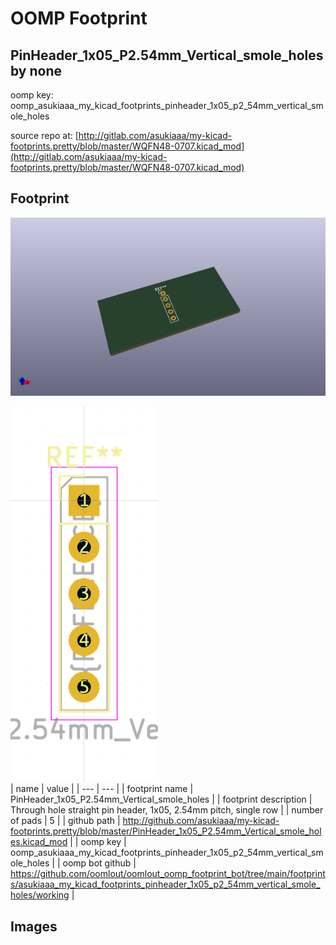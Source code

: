 # OOMP Footprint  
## PinHeader_1x05_P2.54mm_Vertical_smole_holes  by none  
  
oomp key: oomp_asukiaaa_my_kicad_footprints_pinheader_1x05_p2_54mm_vertical_smole_holes  
  
source repo at: [http://gitlab.com/asukiaaa/my-kicad-footprints.pretty/blob/master/WQFN48-0707.kicad_mod](http://gitlab.com/asukiaaa/my-kicad-footprints.pretty/blob/master/WQFN48-0707.kicad_mod)  
## Footprint  
  
[![working_kicad_pcb_3d.png](working_kicad_pcb_3d_600.png)](working_kicad_pcb_3d.png)  
  
[![working.png](working_600.png)](working.png)  
| name | value | 
| --- | --- | 
| footprint name | PinHeader_1x05_P2.54mm_Vertical_smole_holes | 
| footprint description | Through hole straight pin header, 1x05, 2.54mm pitch, single row | 
| number of pads | 5 | 
| github path | http://github.com/asukiaaa/my-kicad-footprints.pretty/blob/master/PinHeader_1x05_P2.54mm_Vertical_smole_holes.kicad_mod | 
| oomp key | oomp_asukiaaa_my_kicad_footprints_pinheader_1x05_p2_54mm_vertical_smole_holes | 
| oomp bot github | https://github.com/oomlout/oomlout_oomp_footprint_bot/tree/main/footprints/asukiaaa_my_kicad_footprints_pinheader_1x05_p2_54mm_vertical_smole_holes/working | 
## Images  
